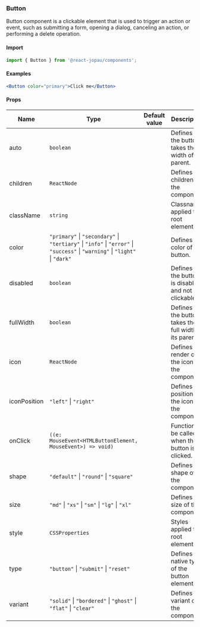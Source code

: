 ### Button

Button component is a clickable element that is used to trigger an action or event, such as submitting a form, opening a dialog, canceling an action, or performing a delete operation.

#### Import

```jsx
import { Button } from '@react-jopau/components';
```

#### Examples

```jsx
<Button color="primary">Click me</Button>
```

#### Props

| Name         | Type                                                                                                                         | Default value | Description                                               |
| ------------ | ---------------------------------------------------------------------------------------------------------------------------- | ------------- | --------------------------------------------------------- |
| auto         | `boolean`                                                                                                                    |               | Defines if the button takes the fit width of its parent.  |
| children     | `ReactNode`                                                                                                                  |               | Defines the children of the component.                    |
| className    | `string`                                                                                                                     |               | Classnames applied to root element                        |
| color        | `"primary"` \| `"secondary"` \| `"tertiary"` \| `"info"` \| `"error"` \| `"success"` \| `"warning"` \| `"light"` \| `"dark"` |               | Defines the color of button.                              |
| disabled     | `boolean`                                                                                                                    |               | Defines if the button is disabled and not clickable.      |
| fullWidth    | `boolean`                                                                                                                    |               | Defines if the button takes the full width of its parent. |
| icon         | `ReactNode`                                                                                                                  |               | Defines the render of the icon of the component.          |
| iconPosition | `"left"` \| `"right"`                                                                                                        |               | Defines the position of the icon in the component.        |
| onClick      | `((e: MouseEvent<HTMLButtonElement, MouseEvent>) => void)`                                                                   |               | Function to be called when the button is clicked.         |
| shape        | `"default"` \| `"round"` \| `"square"`                                                                                       |               | Defines the shape of the component.                       |
| size         | `"md"` \| `"xs"` \| `"sm"` \| `"lg"` \| `"xl"`                                                                               |               | Defines the size of the component.                        |
| style        | `CSSProperties`                                                                                                              |               | Styles applied to root element                            |
| type         | `"button"` \| `"submit"` \| `"reset"`                                                                                        |               | Defines the native type of the button element.            |
| variant      | `"solid"` \| `"bordered"` \| `"ghost"` \| `"flat"` \| `"clear"`                                                              |               | Defines the variant of the component.                     |
